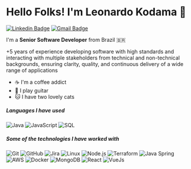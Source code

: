# Hello Folks! I'm Leonardo Kodama 👋
[![Linkedin Badge](https://img.shields.io/badge/-LeonardoKodama-blue?style=flat-square&logo=Linkedin&logoColor=white&link=https://www.linkedin.com/in/leonardo-kodama/)](https://www.linkedin.com/in/leonardo-kodama/)
[![Gmail Badge](https://img.shields.io/badge/-leomkodama@gmail.com-c14438?style=flat-square&logo=Gmail&logoColor=white&link=mailto:leomkodama@gmail.com)](mailto:leomkodama@gmail.com)

I'm a **Senior Software Developer** from Brazil 🇧🇷

+5 years of experience developing software with high standards and interacting with multiple stakeholders from technical and non-technical backgrounds, ensuring clarity, quality, and continuous delivery of a wide range of applications

- :coffee: I'm a coffee addict 
- :guitar: I play guitar
- :cat: I have two lovely cats


##### Languages I have used
![Java](https://img.shields.io/badge/-Java-000000?style=flat&logo=Java)
![JavaScript](https://img.shields.io/badge/-JavaScript-000000?style=flat&logo=javascript)
![SQL](https://img.shields.io/badge/-SQL-000000?style=flat&logo=MySQL)


##### Some of the technologies I have worked with

![Git](https://img.shields.io/badge/-Git-222222?style=flat&logo=git&logoColor=F05032)
![GitHub](https://img.shields.io/badge/-GitHub-222222?style=flat&logo=github&logoColor=FFFFFF)
![Jira](https://img.shields.io/badge/-Jira-222222?style=flat&logo=jira-software&logoColor=white&logoColor=0052CC)
![Linux](https://img.shields.io/badge/-Linux-222222?style=flat&logo=linux&logoColor=FCC624)
![Node.js](https://img.shields.io/badge/-Node.js-222222?style=flat&logo=node.js&logoColor=339933)
![Terraform](https://img.shields.io/badge/-terraform-222222?style=flat&logo=terraform&logoColor=61DAFB)
![Java Spring](https://img.shields.io/badge/-Spring-222222?style=flat&logo=spring&logoColor=6DB33F)
![AWS](https://img.shields.io/badge/-AWS-222222?style=flat&logo=amazon&logoColor=FFA500)
![Docker](http://img.shields.io/badge/-Docker-222222?style=flat&logo=docker&logoColor=03f4fc)
![MongoDB](http://img.shields.io/badge/-MongoDB-222222?style=flat&logo=mongodb&logoColor=03fc80)
![React](http://img.shields.io/badge/-React-222222?style=flat&logo=react&logoColor=61DAFB)
![VueJs](http://img.shields.io/badge/-VueJs-222222?style=flat&logo=v&logoColor=03fc80)
